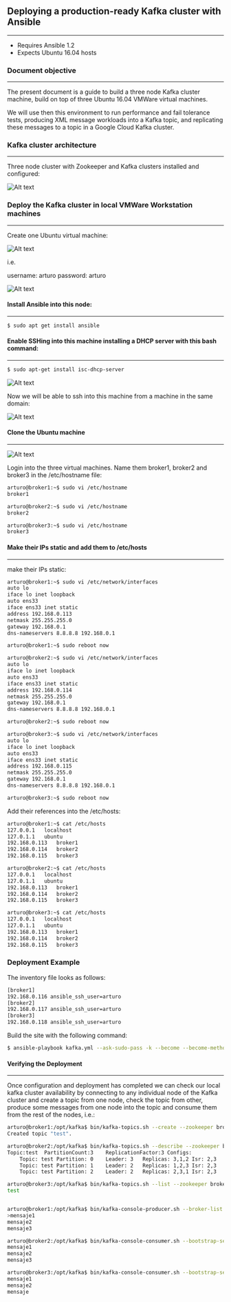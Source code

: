 ## Deploying a production-ready Kafka cluster with Ansible
------------------------------------------------------------------------------

- Requires Ansible 1.2
- Expects Ubuntu 16.04 hosts

### Document objective
---------------------------------------------

The present document is a guide to build a three node Kafka cluster machine,
build on top of three Ubuntu 16.04 VMWare virtual machines.

We will use then this environment to run performance and fail tolerance tests,
producing XML message workloads into a Kafka topic, and replicating these messages
to a topic in a Google Cloud Kafka cluster.


### Kafka cluster architecture
------------------------------------

Three node cluster with Zookeeper and Kafka clusters installed and configured:

![Alt text](images/architecture.png "Architecture")

### Deploy the Kafka cluster in local VMWare Workstation machines
-----------------------------------------------------------------------

Create one Ubuntu virtual machine:

![Alt text](images/vmware1.png "vmware1")

i.e.

username: arturo
password: arturo

![Alt text](images/vmware2.png "vmware2")

#### Install Ansible into this node:
-----------------------------------------------------------------------

```bash
$ sudo apt get install ansible
```


#### Enable SSHing into this machine installing a DHCP server with this bash command:
-------------------------------------------------------------------------------------

```bash
$ sudo apt-get install isc-dhcp-server
```
![Alt text](images/enablessh1.png "enablessh1")

Now we will be able to ssh into this machine from a machine in the same domain:

![Alt text](images/enablessh2.png "enablessh2")

#### Clone the Ubuntu machine
-----------------------------------------------------------------------

![Alt text](images/vmware3.png "vmware3")

Login into the three virtual machines. Name them broker1, broker2 and broker3 in the /etc/hostname file:

```bash
arturo@broker1:~$ sudo vi /etc/hostname
broker1

arturo@broker2:~$ sudo vi /etc/hostname
broker2

arturo@broker3:~$ sudo vi /etc/hostname
broker3

```

#### Make their IPs static and add them to /etc/hosts
-----------------------------------------------------------------------

make their IPs static:

```bash
arturo@broker1:~$ sudo vi /etc/network/interfaces
auto lo
iface lo inet loopback
auto ens33
iface ens33 inet static
address 192.168.0.113
netmask 255.255.255.0
gateway 192.168.0.1
dns-nameservers 8.8.8.8 192.168.0.1

arturo@broker1:~$ sudo reboot now

arturo@broker2:~$ sudo vi /etc/network/interfaces
auto lo
iface lo inet loopback
auto ens33
iface ens33 inet static
address 192.168.0.114
netmask 255.255.255.0
gateway 192.168.0.1
dns-nameservers 8.8.8.8 192.168.0.1

arturo@broker2:~$ sudo reboot now

arturo@broker3:~$ sudo vi /etc/network/interfaces
auto lo
iface lo inet loopback
auto ens33
iface ens33 inet static
address 192.168.0.115
netmask 255.255.255.0
gateway 192.168.0.1
dns-nameservers 8.8.8.8 192.168.0.1

arturo@broker3:~$ sudo reboot now
```

Add their references into the /etc/hosts:

```bash
arturo@broker1:~$ cat /etc/hosts
127.0.0.1	localhost
127.0.1.1	ubuntu
192.168.0.113   broker1
192.168.0.114   broker2
192.168.0.115   broker3

arturo@broker2:~$ cat /etc/hosts
127.0.0.1	localhost
127.0.1.1	ubuntu
192.168.0.113   broker1
192.168.0.114   broker2
192.168.0.115   broker3

arturo@broker3:~$ cat /etc/hosts
127.0.0.1	localhost
127.0.1.1	ubuntu
192.168.0.113   broker1
192.168.0.114   broker2
192.168.0.115   broker3

```

### Deployment Example

The inventory file looks as follows:

```bash
[broker1]
192.168.0.116 ansible_ssh_user=arturo
[broker2]
192.168.0.117 ansible_ssh_user=arturo
[broker3]
192.168.0.118 ansible_ssh_user=arturo
```

Build the site with the following command:

```bash
$ ansible-playbook kafka.yml --ask-sudo-pass -k --become --become-method=sudo
```


#### Verifying the Deployment 
---------------------------------------------

Once configuration and deployment has completed we can check our local kafka cluster
availability by connecting to any individual node of the Kafka cluster and create
a topic from one node, check the topic from other, produce some messages from one
node into the topic and consume them from the rest of the nodes, i.e.:

```bash
arturo@broker1:/opt/kafka$ bin/kafka-topics.sh --create --zookeeper broker1:2181,broker2:2181,broker3:2181 --replication-factor 3 --partitions 3 --topic test
Created topic "test".

arturo@broker2:/opt/kafka$ bin/kafka-topics.sh --describe --zookeeper broker1:2181,broker2:2181,broker3:2181 --topic test
Topic:test	PartitionCount:3	ReplicationFactor:3	Configs:
	Topic: test	Partition: 0	Leader: 3	Replicas: 3,1,2	Isr: 2,3
	Topic: test	Partition: 1	Leader: 2	Replicas: 1,2,3	Isr: 2,3
	Topic: test	Partition: 2	Leader: 2	Replicas: 2,3,1	Isr: 2,3

arturo@broker3:/opt/kafka$ bin/kafka-topics.sh --list --zookeeper broker1:2181,broker2:2181,broker3:2181
test


arturo@broker1:/opt/kafka$ bin/kafka-console-producer.sh --broker-list broker1:9092,broker2:9092,broker3:9092 --topic test
>mensaje1
mensaje2
mensaje3

arturo@broker2:/opt/kafka$ bin/kafka-console-consumer.sh --bootstrap-server broker1:9092,broker2:9092,broker3:9092 --topic test –from-beginning
mensaje1
mensaje2
mensaje3

arturo@broker3:/opt/kafka$ bin/kafka-console-consumer.sh --bootstrap-server broker1:9092,broker2:9092,broker3:9092 --topic test –from-beginning
mensaje1
mensaje2
mensaje
```
